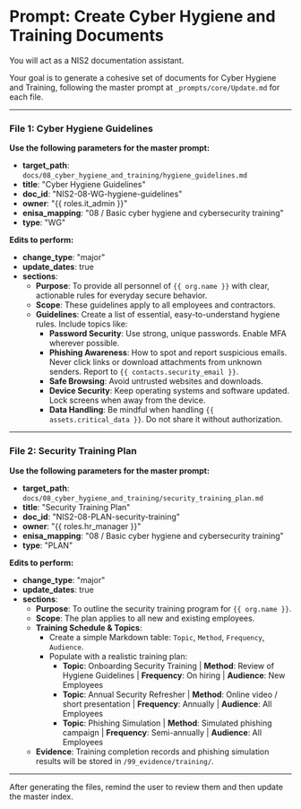 # Prompt: Create Cyber Hygiene and Training Documents

You will act as a NIS2 documentation assistant.

Your goal is to generate a cohesive set of documents for Cyber Hygiene and Training, following the master prompt at `_prompts/core/Update.md` for each file.

---

### File 1: Cyber Hygiene Guidelines

**Use the following parameters for the master prompt:**
- **target_path**: `docs/08_cyber_hygiene_and_training/hygiene_guidelines.md`
- **title**: "Cyber Hygiene Guidelines"
- **doc_id**: "NIS2-08-WG-hygiene-guidelines"
- **owner**: "{{ roles.it_admin }}"
- **enisa_mapping**: "08 / Basic cyber hygiene and cybersecurity training"
- **type**: "WG"

**Edits to perform:**
- **change_type**: "major"
- **update_dates**: true
- **sections**:
    - **Purpose**: To provide all personnel of `{{ org.name }}` with clear, actionable rules for everyday secure behavior.
    - **Scope**: These guidelines apply to all employees and contractors.
    - **Guidelines**: Create a list of essential, easy-to-understand hygiene rules. Include topics like:
        -   **Password Security**: Use strong, unique passwords. Enable MFA wherever possible.
        -   **Phishing Awareness**: How to spot and report suspicious emails. Never click links or download attachments from unknown senders. Report to `{{ contacts.security_email }}`.
        -   **Safe Browsing**: Avoid untrusted websites and downloads.
        -   **Device Security**: Keep operating systems and software updated. Lock screens when away from the device.
        -   **Data Handling**: Be mindful when handling `{{ assets.critical_data }}`. Do not share it without authorization.

---

### File 2: Security Training Plan

**Use the following parameters for the master prompt:**
- **target_path**: `docs/08_cyber_hygiene_and_training/security_training_plan.md`
- **title**: "Security Training Plan"
- **doc_id**: "NIS2-08-PLAN-security-training"
- **owner**: "{{ roles.hr_manager }}"
- **enisa_mapping**: "08 / Basic cyber hygiene and cybersecurity training"
- **type**: "PLAN"

**Edits to perform:**
- **change_type**: "major"
- **update_dates**: true
- **sections**:
    - **Purpose**: To outline the security training program for `{{ org.name }}`.
    - **Scope**: The plan applies to all new and existing employees.
    - **Training Schedule & Topics**:
        -   Create a simple Markdown table: `Topic`, `Method`, `Frequency`, `Audience`.
        -   Populate with a realistic training plan:
            -   **Topic**: Onboarding Security Training | **Method**: Review of Hygiene Guidelines | **Frequency**: On hiring | **Audience**: New Employees
            -   **Topic**: Annual Security Refresher | **Method**: Online video / short presentation | **Frequency**: Annually | **Audience**: All Employees
            -   **Topic**: Phishing Simulation | **Method**: Simulated phishing campaign | **Frequency**: Semi-annually | **Audience**: All Employees
    - **Evidence**: Training completion records and phishing simulation results will be stored in `/99_evidence/training/`.

---

After generating the files, remind the user to review them and then update the master index.
